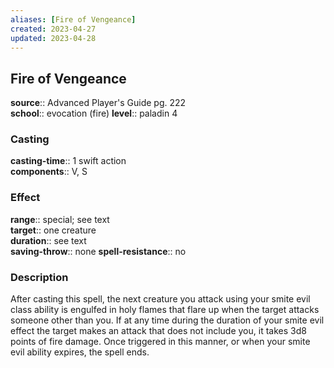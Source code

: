 ```yaml
---
aliases: [Fire of Vengeance]
created: 2023-04-27
updated: 2023-04-28
---
```


## Fire of Vengeance

**source**:: Advanced Player's Guide pg. 222  
**school**:: evocation (fire)
**level**:: paladin 4

### Casting

**casting-time**:: 1 swift action  
**components**:: V, S

### Effect

**range**:: special; see text  
**target**:: one creature  
**duration**:: see text  
**saving-throw**:: none
**spell-resistance**:: no

### Description

After casting this spell, the next creature you attack using your smite evil class ability is engulfed in holy flames that flare up when the target attacks someone other than you. If at any time during the duration of your smite evil effect the target makes an attack that does not include you, it takes 3d8 points of fire damage. Once triggered in this manner, or when your smite evil ability expires, the spell ends.
